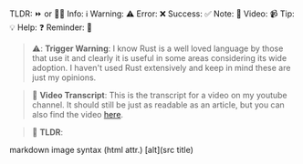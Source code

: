 TLDR: ⏩ or 🏃‍♂️
Info: ℹ️
Warning: ⚠️
Error: ❌
Success: ✅
Note: 📝
Video: 📹
Tip: 💡
Help: ❓
Reminder: 🔔

> ⚠️: **Trigger Warning**: I know Rust is a well loved language by those that use it and clearly it is useful in some areas considering its wide adoption. I haven't used Rust extensively and keep in mind these are just my opinions.

> 📝️ **Video Transcript**: This is the transcript for a video on my youtube channel. It should still be just as readable as an article, but you can also find the video [here](https://www.youtube.com/watch?v=9ApyTHAXyfU).

> 🏃 **TLDR**: 

markdown image syntax (html attr.)
[alt](src title)